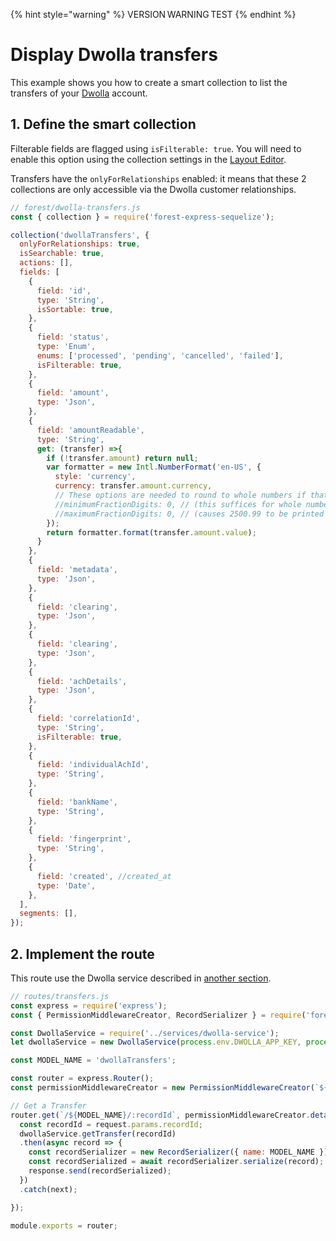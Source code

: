 {% hint style="warning" %}
VERSION WARNING TEST
{% endhint %}

# Display Dwolla transfers

<!-- markdown-link-check-disable -->

This example shows you how to create a smart collection to list the transfers of your [Dwolla](https://www.dwolla.com) account.

<!-- markdown-link-check-enable -->

## 1. Define the smart collection

Filterable fields are flagged using `isFilterable: true`. You will need to enable this option using the collection settings in the [Layout Editor](https://docs.forestadmin.com/user-guide/getting-started/master-your-ui/using-the-layout-editor-mode).&#x20;

Transfers have the  `onlyForRelationships` enabled: it means that these 2 collections are only accessible via the Dwolla customer relationships.

```javascript
// forest/dwolla-transfers.js
const { collection } = require('forest-express-sequelize');

collection('dwollaTransfers', {
  onlyForRelationships: true,
  isSearchable: true,
  actions: [],
  fields: [
    {
      field: 'id',
      type: 'String',
      isSortable: true,
    },
    {
      field: 'status',
      type: 'Enum',
      enums: ['processed', 'pending', 'cancelled', 'failed'],
      isFilterable: true,
    },
    {
      field: 'amount',
      type: 'Json',
    },
    {
      field: 'amountReadable',
      type: 'String',
      get: (transfer) =>{
        if (!transfer.amount) return null;
        var formatter = new Intl.NumberFormat('en-US', {
          style: 'currency',
          currency: transfer.amount.currency,
          // These options are needed to round to whole numbers if that's what you want.
          //minimumFractionDigits: 0, // (this suffices for whole numbers, but will print 2500.10 as $2,500.1)
          //maximumFractionDigits: 0, // (causes 2500.99 to be printed as $2,501)
        });
        return formatter.format(transfer.amount.value);
      }
    },
    {
      field: 'metadata',
      type: 'Json',
    },
    {
      field: 'clearing',
      type: 'Json',
    },
    {
      field: 'clearing',
      type: 'Json',
    },
    {
      field: 'achDetails',
      type: 'Json',
    },
    {
      field: 'correlationId',
      type: 'String',
      isFilterable: true,
    },
    {
      field: 'individualAchId',
      type: 'String',
    },
    {
      field: 'bankName',
      type: 'String',
    },
    {
      field: 'fingerprint',
      type: 'String',
    },
    {
      field: 'created', //created_at
      type: 'Date',
    },
  ],
  segments: [],
});

```

## 2. Implement the route

This route use the Dwolla service described in [another section](dwolla-service.md).

```javascript
// routes/transfers.js
const express = require('express');
const { PermissionMiddlewareCreator, RecordSerializer } = require('forest-express-sequelize');

const DwollaService = require('../services/dwolla-service');
let dwollaService = new DwollaService(process.env.DWOLLA_APP_KEY, process.env.DWOLLA_APP_SECRET, process.env.DWOLLA_ENVIRONMENT);

const MODEL_NAME = 'dwollaTransfers';

const router = express.Router();
const permissionMiddlewareCreator = new PermissionMiddlewareCreator(`${MODEL_NAME}`);

// Get a Transfer
router.get(`/${MODEL_NAME}/:recordId`, permissionMiddlewareCreator.details(), (request, response, next) => {
  const recordId = request.params.recordId;
  dwollaService.getTransfer(recordId)
  .then(async record => {
    const recordSerializer = new RecordSerializer({ name: MODEL_NAME });
    const recordSerialized = await recordSerializer.serialize(record);
    response.send(recordSerialized);
  })
  .catch(next);

});

module.exports = router;
```
